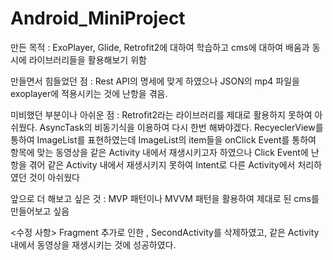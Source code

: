 # Android_MiniProject
만든 목적 : ExoPlayer, Glide, Retrofit2에 대하여 학습하고 cms에 대하여 배움과 동시에 라이브러리들을 활용해보기 위함

만들면서 힘들었던 점 : Rest API의 명세에 맞게 하였으나 JSON의 mp4 파일을 exoplayer에 적용시키는 것에 난항을 겪음. 

	
미비했던 부분이나 아쉬운 점 : Retrofit2라는 라이브러리를 제대로 활용하지 못하여 아쉬웠다. 
AsyncTask의 비동기식을 이용하여 다시 한번 해봐야겠다. 
RecyeclerView를 통하여 ImageList를 표현하였는데 ImageList의 item들을 onClick Event를 통하여 항목에 맞는 동영상을
같은 Activity 내에서 재생시키고자 하였으나 Click Event에 난항을 겪어 같은 Activity 내에서 재생시키지 못하여 Intent로
다른 Activity에서 처리하였던 것이 아쉬웠다
                         
앞으로 더 해보고 싶은 것 : MVP 패턴이나 MVVM 패턴을 활용하여 제대로 된 cms를 만들어보고 싶음                           


<수정 사항> 
Fragment 추가로 인한 , SecondActivity를 삭제하였고, 같은 Activity내에서 동영상을 재생시키는 것에 성공하였다.
